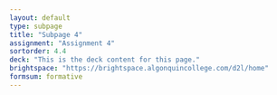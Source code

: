 ```yaml
---
layout: default
type: subpage
title: "Subpage 4"
assignment: "Assignment 4"
sortorder: 4.4
deck: "This is the deck content for this page."
brightspace: "https://brightspace.algonquincollege.com/d2l/home"
formsum: formative
---
```

